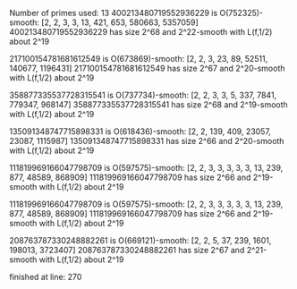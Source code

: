 Number of primes used: 13
400213480719552936229 is O(752325)-smooth:
	 [2, 2, 3, 3, 13, 421, 653, 580663, 5357059]
400213480719552936229 has size 2^68 and 2^22-smooth with L(f,1/2) about 2^19

217100154781681612549 is O(673869)-smooth:
	 [2, 2, 3, 23, 89, 52511, 140677, 1196431]
217100154781681612549 has size 2^67 and 2^20-smooth with L(f,1/2) about 2^19

358877335537728315541 is O(737734)-smooth:
	 [2, 2, 3, 3, 5, 337, 7841, 779347, 968147]
358877335537728315541 has size 2^68 and 2^19-smooth with L(f,1/2) about 2^19

135091348747715898331 is O(618436)-smooth:
	 [2, 2, 139, 409, 23057, 23087, 1115987]
135091348747715898331 has size 2^66 and 2^20-smooth with L(f,1/2) about 2^19

111819969166047798709 is O(597575)-smooth:
	 [2, 2, 3, 3, 3, 3, 3, 13, 239, 877, 48589, 868909]
111819969166047798709 has size 2^66 and 2^19-smooth with L(f,1/2) about 2^19

111819969166047798709 is O(597575)-smooth:
	 [2, 2, 3, 3, 3, 3, 3, 13, 239, 877, 48589, 868909]
111819969166047798709 has size 2^66 and 2^19-smooth with L(f,1/2) about 2^19

208763787330248882261 is O(669121)-smooth:
	 [2, 2, 5, 37, 239, 1601, 198013, 3723407]
208763787330248882261 has size 2^67 and 2^21-smooth with L(f,1/2) about 2^19

finished at line: 270

